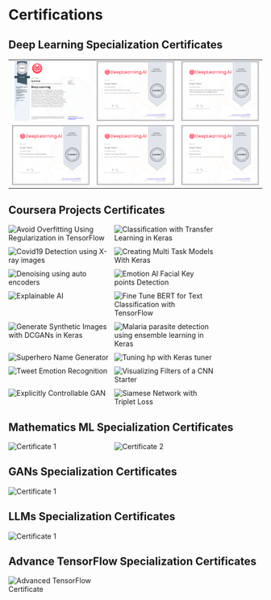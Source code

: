 # Certifications

## Deep Learning Specialization Certificates
<table>
  <tr>
    <td><img src="https://raw.githubusercontent.com/sujitpatel22/Certifications/main/images/DL_Spec_cer.png" alt="Spec Cer" width="200"></td>
    <td><img src="https://raw.githubusercontent.com/sujitpatel22/Certifications/main/images/DL_c1_cer.png" alt="Certificate 1" width="200"></td>
    <td><img src="https://raw.githubusercontent.com/sujitpatel22/Certifications/main/images/DL_c2_cer.png" alt="Certificate 2" width="200"></td>
  </tr>
  <tr>
    <td><img src="https://raw.githubusercontent.com/sujitpatel22/Certifications/main/images/DL_c3_cer.png" alt="Certificate 3" width="200"></td>
    <td><img src="https://raw.githubusercontent.com/sujitpatel22/Certifications/main/images/DL_c4_cer.png" alt="Certificate 4" width="200"></td>
    <td><img src="https://raw.githubusercontent.com/sujitpatel22/Certifications/main/images/DL_c5_cer.png" alt="Certificate 5" width="200"></td>
  </tr>
</table>


## Coursera Projects Certificates
<div style="display: flex; flex-wrap: wrap; gap: 10px;">
  <img src="Certifications/images/Avoid_Overfitting_Using_Regularization_in_TensorFlow_cer.png" alt="Avoid Overfitting Using Regularization in TensorFlow" width="200">
  <img src="Certifications/images/Classification_with_Transfer_Learning_in_Keras_cer.png" alt="Classification with Transfer Learning in Keras" width="200">
  <img src="Certifications/images/Covid19_detection_using_X_ray_images_cer.png" alt="Covid19 Detection using X-ray images" width="200">
  <img src="Certifications/images/Creating_Multi_Task_Models_With_Keras_cer.png" alt="Creating Multi Task Models With Keras" width="200">
  <img src="Certifications/images/Denoising_using_auto_encoders_cer.png" alt="Denoising using auto encoders" width="200">
  <img src="Certifications/images/Emotion_AI_Facial_Key_points_Detection_cer.png" alt="Emotion AI Facial Key points Detection" width="200">
  <img src="Certifications/images/Explainable_AI_cer.png" alt="Explainable AI" width="200">
  <img src="Certifications/images/Fine_Tune_BERT_for_Text_Classification_with_TensorFlow_cer.png" alt="Fine Tune BERT for Text Classification with TensorFlow" width="200">
  <img src="Certifications/images/Generate_Synthetic_Images_with_DCGANs_in_Keras_cer.png" alt="Generate Synthetic Images with DCGANs in Keras" width="200">
  <img src="Certifications/images/Malaria_parasite_detection_using_ensemble_learning_in_Keras.png" alt="Malaria parasite detection using ensemble learning in Keras" width="200">
  <img src="Certifications/images/Superhero_Name_Generator_cer.png" alt="Superhero Name Generator" width="200">
  <img src="Certifications/images/Tuning_hp_with_Keras_tuner_cer.png" alt="Tuning hp with Keras tuner" width="200">
  <img src="Certifications/images/Tweet_Emotion_Recognition_cer.png" alt="Tweet Emotion Recognition" width="200">
  <img src="Certifications/images/Visualizing_Filters_of_a_CNN_Starter_cer.png" alt="Visualizing Filters of a CNN Starter" width="200">
  <img src="Certifications/images/explictly_controllable_GAN.png" alt="Explicitly Controllable GAN" width="200">
  <img src="Certifications/images/siamese_network_with_triplet_loss_cer.png" alt="Siamese Network with Triplet Loss" width="200">
</div>

## Mathematics ML Specialization Certificates
<div style="display: flex; flex-wrap: wrap; gap: 10px;">
  <img src="Certifications/images/C1_cer.png" alt="Certificate 1" width="200">
  <img src="Certifications/images/c2_cer.png" alt="Certificate 2" width="200">
</div>

## GANs Specialization Certificates
<div style="display: flex; flex-wrap: wrap; gap: 10px;">
  <img src="Certifications/images/C1_cer.png" alt="Certificate 1" width="200">
</div>

## LLMs Specialization Certificates
<div style="display: flex; flex-wrap: wrap; gap: 10px;">
  <img src="Certifications/images/c1_cer.png" alt="Certificate 1" width="200">
</div>

## Advance TensorFlow Specialization Certificates
<div style="display: flex; flex-wrap: wrap; gap: 10px;">
  <img src="Certifications/images/Advanced_Tf_CER.png" alt="Advanced TensorFlow Certificate" width="200">
</div>
